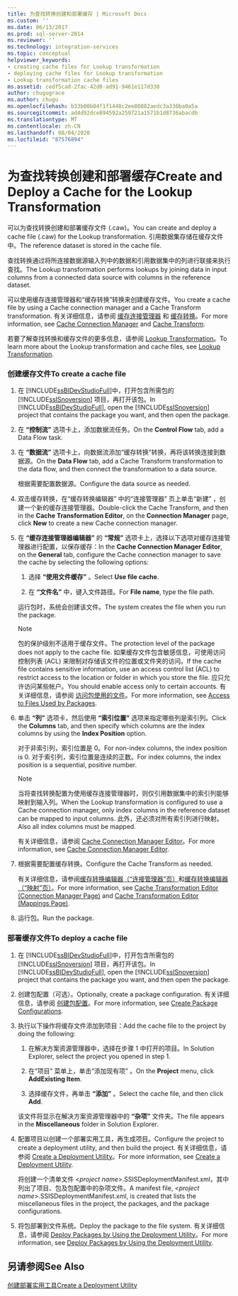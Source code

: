 ```yaml
---
title: 为查找转换创建和部署缓存 | Microsoft Docs
ms.custom: ''
ms.date: 06/13/2017
ms.prod: sql-server-2014
ms.reviewer: ''
ms.technology: integration-services
ms.topic: conceptual
helpviewer_keywords:
- creating cache files for Lookup transformation
- deploying cache files for Lookup transformation
- Lookup transformation cache files
ms.assetid: cedf5cad-2fac-42d0-ad91-9461e117d330
author: chugugrace
ms.author: chugu
ms.openlocfilehash: b33b00b84f1f1448c2ee80882aedc3a330ba0a5a
ms.sourcegitcommit: ad4d92dce894592a259721a1571b1d8736abacdb
ms.translationtype: MT
ms.contentlocale: zh-CN
ms.lasthandoff: 08/04/2020
ms.locfileid: "87576894"
---
```

# <a name="create-and-deploy-a-cache-for-the-lookup-transformation"></a><span data-ttu-id="90dbf-102">为查找转换创建和部署缓存</span><span class="sxs-lookup"><span data-stu-id="90dbf-102">Create and Deploy a Cache for the Lookup Transformation</span></span>
  <span data-ttu-id="90dbf-103">可以为查找转换创建和部署缓存文件 (.caw)。</span><span class="sxs-lookup"><span data-stu-id="90dbf-103">You can create and deploy a cache file (.caw) for the Lookup transformation.</span></span> <span data-ttu-id="90dbf-104">引用数据集存储在缓存文件中。</span><span class="sxs-lookup"><span data-stu-id="90dbf-104">The reference dataset is stored in the cache file.</span></span>  
  
 <span data-ttu-id="90dbf-105">查找转换通过将所连接数据源输入列中的数据和引用数据集中的列进行联接来执行查找。</span><span class="sxs-lookup"><span data-stu-id="90dbf-105">The Lookup transformation performs lookups by joining data in input columns from a connected data source with columns in the reference dataset.</span></span>  
  
 <span data-ttu-id="90dbf-106">可以使用缓存连接管理器和“缓存转换”转换来创建缓存文件。</span><span class="sxs-lookup"><span data-stu-id="90dbf-106">You create a cache file by using a Cache connection manager and a Cache Transform transformation.</span></span> <span data-ttu-id="90dbf-107">有关详细信息，请参阅 [缓存连接管理器](../../connection-manager/cache-connection-manager.md) 和 [缓存转换](cache-transform.md)。</span><span class="sxs-lookup"><span data-stu-id="90dbf-107">For more information, see [Cache Connection Manager](../../connection-manager/cache-connection-manager.md) and [Cache Transform](cache-transform.md).</span></span>  
  
 <span data-ttu-id="90dbf-108">若要了解查找转换和缓存文件的更多信息，请参阅 [Lookup Transformation](lookup-transformation.md)。</span><span class="sxs-lookup"><span data-stu-id="90dbf-108">To learn more about the Lookup transformation and cache files, see [Lookup Transformation](lookup-transformation.md).</span></span>  
  
### <a name="to-create-a-cache-file"></a><span data-ttu-id="90dbf-109">创建缓存文件</span><span class="sxs-lookup"><span data-stu-id="90dbf-109">To create a cache file</span></span>  
  
1.  <span data-ttu-id="90dbf-110">在 [!INCLUDE[ssBIDevStudioFull](../../../includes/ssbidevstudiofull-md.md)]中，打开包含所需包的 [!INCLUDE[ssISnoversion](../../../includes/ssisnoversion-md.md)] 项目，再打开该包。</span><span class="sxs-lookup"><span data-stu-id="90dbf-110">In [!INCLUDE[ssBIDevStudioFull](../../../includes/ssbidevstudiofull-md.md)], open the [!INCLUDE[ssISnoversion](../../../includes/ssisnoversion-md.md)] project that contains the package you want, and then open the package.</span></span>  
  
2.  <span data-ttu-id="90dbf-111">在 **“控制流”** 选项卡上，添加数据流任务。</span><span class="sxs-lookup"><span data-stu-id="90dbf-111">On the **Control Flow** tab, add a Data Flow task.</span></span>  
  
3.  <span data-ttu-id="90dbf-112">在 **“数据流”** 选项卡上，向数据流添加“缓存转换”转换，再将该转换连接到数据源。</span><span class="sxs-lookup"><span data-stu-id="90dbf-112">On the **Data Flow** tab, add a Cache Transform transformation to the data flow, and then connect the transformation to a data source.</span></span>  
  
     <span data-ttu-id="90dbf-113">根据需要配置数据源。</span><span class="sxs-lookup"><span data-stu-id="90dbf-113">Configure the data source as needed.</span></span>  
  
4.  <span data-ttu-id="90dbf-114">双击缓存转换，在“缓存转换编辑器”  中的“连接管理器”  页上单击“新建”  ，创建一个新的缓存连接管理器。</span><span class="sxs-lookup"><span data-stu-id="90dbf-114">Double-click the Cache Transform, and then in the **Cache Transformation Editor**, on the **Connection Manager** page, click **New** to create a new Cache connection manager.</span></span>  
  
5.  <span data-ttu-id="90dbf-115">在 **“缓存连接管理器编辑器”** 的 **“常规”** 选项卡上，选择以下选项对缓存连接管理器进行配置，以保存缓存：</span><span class="sxs-lookup"><span data-stu-id="90dbf-115">In the **Cache Connection Manager Editor**, on the **General** tab, configure the Cache connection manager to save the cache by selecting the following options:</span></span>  
  
    1.  <span data-ttu-id="90dbf-116">选择 **“使用文件缓存”** 。</span><span class="sxs-lookup"><span data-stu-id="90dbf-116">Select **Use file cache**.</span></span>  
  
    2.  <span data-ttu-id="90dbf-117">在 **“文件名”** 中，键入文件路径。</span><span class="sxs-lookup"><span data-stu-id="90dbf-117">For **File name**, type the file path.</span></span>  
  
     <span data-ttu-id="90dbf-118">运行包时，系统会创建该文件。</span><span class="sxs-lookup"><span data-stu-id="90dbf-118">The system creates the file when you run the package.</span></span>  
  
    > [!NOTE]  
    >  <span data-ttu-id="90dbf-119">包的保护级别不适用于缓存文件。</span><span class="sxs-lookup"><span data-stu-id="90dbf-119">The protection level of the package does not apply to the cache file.</span></span> <span data-ttu-id="90dbf-120">如果缓存文件包含敏感信息，可使用访问控制列表 (ACL) 来限制对存储该文件的位置或文件夹的访问。</span><span class="sxs-lookup"><span data-stu-id="90dbf-120">If the cache file contains sensitive information, use an access control list (ACL) to restrict access to the location or folder in which you store the file.</span></span> <span data-ttu-id="90dbf-121">应只允许访问某些帐户。</span><span class="sxs-lookup"><span data-stu-id="90dbf-121">You should enable access only to certain accounts.</span></span> <span data-ttu-id="90dbf-122">有关详细信息，请参阅 [访问包使用的文件](../../access-to-files-used-by-packages.md)。</span><span class="sxs-lookup"><span data-stu-id="90dbf-122">For more information, see [Access to Files Used by Packages](../../access-to-files-used-by-packages.md).</span></span>  
  
6.  <span data-ttu-id="90dbf-123">单击 **“列”** 选项卡，然后使用 **“索引位置”** 选项来指定哪些列是索引列。</span><span class="sxs-lookup"><span data-stu-id="90dbf-123">Click the **Columns** tab, and then specify which columns are the index columns by using the **Index Position** option.</span></span>  
  
     <span data-ttu-id="90dbf-124">对于非索引列，索引位置是 0。</span><span class="sxs-lookup"><span data-stu-id="90dbf-124">For non-index columns, the index position is 0.</span></span> <span data-ttu-id="90dbf-125">对于索引列，索引位置是连续的正数。</span><span class="sxs-lookup"><span data-stu-id="90dbf-125">For index columns, the index position is a sequential, positive number.</span></span>  
  
    > [!NOTE]  
    >  <span data-ttu-id="90dbf-126">当将查找转换配置为使用缓存连接管理器时，则仅引用数据集中的索引列能够映射到输入列。</span><span class="sxs-lookup"><span data-stu-id="90dbf-126">When the Lookup transformation is configured to use a Cache connection manager, only index columns in the reference dataset can be mapped to input columns.</span></span> <span data-ttu-id="90dbf-127">此外，还必须对所有索引列进行映射。</span><span class="sxs-lookup"><span data-stu-id="90dbf-127">Also all index columns must be mapped.</span></span>  
  
     <span data-ttu-id="90dbf-128">有关详细信息，请参阅 [Cache Connection Manager Editor](../../cache-connection-manager-editor.md)。</span><span class="sxs-lookup"><span data-stu-id="90dbf-128">For more information, see [Cache Connection Manager Editor](../../cache-connection-manager-editor.md).</span></span>  
  
7.  <span data-ttu-id="90dbf-129">根据需要配置缓存转换。</span><span class="sxs-lookup"><span data-stu-id="90dbf-129">Configure the Cache Transform as needed.</span></span>  
  
     <span data-ttu-id="90dbf-130">有关详细信息，请参阅[缓存转换编辑器（“连接管理器”页）](../../cache-transformation-editor-connection-manager-page.md)和[缓存转换编辑器（“映射”页）](../../cache-transformation-editor-mappings-page.md)。</span><span class="sxs-lookup"><span data-stu-id="90dbf-130">For more information, see [Cache Transformation Editor &#40;Connection Manager Page&#41;](../../cache-transformation-editor-connection-manager-page.md) and [Cache Transformation Editor &#40;Mappings Page&#41;](../../cache-transformation-editor-mappings-page.md).</span></span>  
  
8.  <span data-ttu-id="90dbf-131">运行包。</span><span class="sxs-lookup"><span data-stu-id="90dbf-131">Run the package.</span></span>  
  
### <a name="to-deploy-a-cache-file"></a><span data-ttu-id="90dbf-132">部署缓存文件</span><span class="sxs-lookup"><span data-stu-id="90dbf-132">To deploy a cache file</span></span>  
  
1.  <span data-ttu-id="90dbf-133">在 [!INCLUDE[ssBIDevStudioFull](../../../includes/ssbidevstudiofull-md.md)]中，打开包含所需包的 [!INCLUDE[ssISnoversion](../../../includes/ssisnoversion-md.md)] 项目，再打开该包。</span><span class="sxs-lookup"><span data-stu-id="90dbf-133">In [!INCLUDE[ssBIDevStudioFull](../../../includes/ssbidevstudiofull-md.md)], open the [!INCLUDE[ssISnoversion](../../../includes/ssisnoversion-md.md)] project that contains the package you want, and then open the package.</span></span>  
  
2.  <span data-ttu-id="90dbf-134">创建包配置（可选）。</span><span class="sxs-lookup"><span data-stu-id="90dbf-134">Optionally, create a package configuration.</span></span> <span data-ttu-id="90dbf-135">有关详细信息，请参阅 [创建包配置](../../create-package-configurations.md)。</span><span class="sxs-lookup"><span data-stu-id="90dbf-135">For more information, see [Create Package Configurations](../../create-package-configurations.md).</span></span>  
  
3.  <span data-ttu-id="90dbf-136">执行以下操作将缓存文件添加到项目：</span><span class="sxs-lookup"><span data-stu-id="90dbf-136">Add the cache file to the project by doing the following:</span></span>  
  
    1.  <span data-ttu-id="90dbf-137">在解决方案资源管理器中，选择在步骤 1 中打开的项目。</span><span class="sxs-lookup"><span data-stu-id="90dbf-137">In Solution Explorer, select the project you opened in step 1.</span></span>  
  
    2.  <span data-ttu-id="90dbf-138">在“项目”  菜单上，单击“添加现有项”  。</span><span class="sxs-lookup"><span data-stu-id="90dbf-138">On the **Project** menu, click **AddExisting Item**.</span></span>  
  
    3.  <span data-ttu-id="90dbf-139">选择缓存文件，再单击 **“添加”** 。</span><span class="sxs-lookup"><span data-stu-id="90dbf-139">Select the cache file, and then click **Add**.</span></span>  
  
     <span data-ttu-id="90dbf-140">该文件将显示在解决方案资源管理器中的 **“杂项”** 文件夹。</span><span class="sxs-lookup"><span data-stu-id="90dbf-140">The file appears in the **Miscellaneous** folder in Solution Explorer.</span></span>  
  
4.  <span data-ttu-id="90dbf-141">配置项目以创建一个部署实用工具，再生成项目。</span><span class="sxs-lookup"><span data-stu-id="90dbf-141">Configure the project to create a deployment utility, and then build the project.</span></span> <span data-ttu-id="90dbf-142">有关详细信息，请参阅 [Create a Deployment Utility](../../create-a-deployment-utility.md)。</span><span class="sxs-lookup"><span data-stu-id="90dbf-142">For more information, see [Create a Deployment Utility](../../create-a-deployment-utility.md).</span></span>  
  
     <span data-ttu-id="90dbf-143">将创建一个清单文件 \<*project name*>.SSISDeploymentManifest.xml，其中列出了项目、包及包配置中的杂项文件。</span><span class="sxs-lookup"><span data-stu-id="90dbf-143">A manifest file, \<*project name*>.SSISDeploymentManifest.xml, is created that lists the miscellaneous files in the project, the packages, and the package configurations.</span></span>  
  
5.  <span data-ttu-id="90dbf-144">将包部署到文件系统。</span><span class="sxs-lookup"><span data-stu-id="90dbf-144">Deploy the package to the file system.</span></span> <span data-ttu-id="90dbf-145">有关详细信息，请参阅 [Deploy Packages by Using the Deployment Utility](../../deploy-packages-by-using-the-deployment-utility.md)。</span><span class="sxs-lookup"><span data-stu-id="90dbf-145">For more information, see [Deploy Packages by Using the Deployment Utility](../../deploy-packages-by-using-the-deployment-utility.md).</span></span>  
  
## <a name="see-also"></a><span data-ttu-id="90dbf-146">另请参阅</span><span class="sxs-lookup"><span data-stu-id="90dbf-146">See Also</span></span>  
 [<span data-ttu-id="90dbf-147">创建部署实用工具</span><span class="sxs-lookup"><span data-stu-id="90dbf-147">Create a Deployment Utility</span></span>](../../create-a-deployment-utility.md)  
  
  
